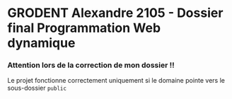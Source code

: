# GRODENT Alexandre 2105 - Dossier final Programmation Web dynamique

### Attention lors de la correction de mon dossier !!
Le projet fonctionne correctement uniquement si le domaine pointe vers le sous-dossier `public`
